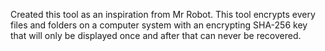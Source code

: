 Created this tool as an inspiration from Mr Robot. This tool encrypts every files and folders on a computer system with an encrypting SHA-256 key that will only be displayed once and after that can never be recovered.